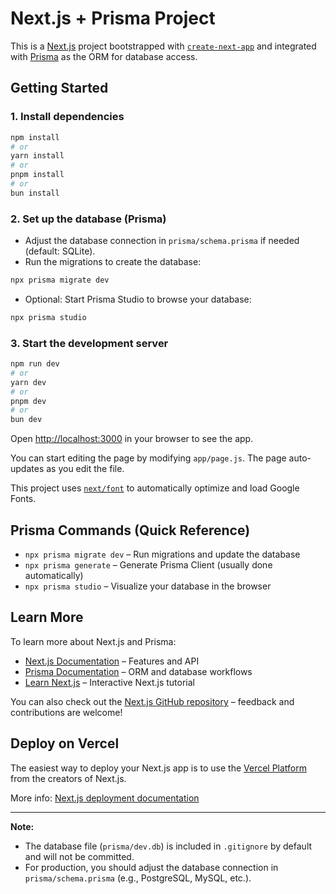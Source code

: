 # Next.js + Prisma Project

This is a [Next.js](https://nextjs.org/) project bootstrapped with [`create-next-app`](https://github.com/vercel/next.js/tree/canary/packages/create-next-app) and integrated with [Prisma](https://www.prisma.io/) as the ORM for database access.

## Getting Started

### 1. Install dependencies

```bash
npm install
# or
yarn install
# or
pnpm install
# or
bun install
```

### 2. Set up the database (Prisma)

- Adjust the database connection in `prisma/schema.prisma` if needed (default: SQLite).
- Run the migrations to create the database:

```bash
npx prisma migrate dev
```

- Optional: Start Prisma Studio to browse your database:

```bash
npx prisma studio
```

### 3. Start the development server

```bash
npm run dev
# or
yarn dev
# or
pnpm dev
# or
bun dev
```

Open [http://localhost:3000](http://localhost:3000) in your browser to see the app.

You can start editing the page by modifying `app/page.js`. The page auto-updates as you edit the file.

This project uses [`next/font`](https://nextjs.org/docs/basic-features/font-optimization) to automatically optimize and load Google Fonts.

## Prisma Commands (Quick Reference)

- `npx prisma migrate dev` – Run migrations and update the database
- `npx prisma generate` – Generate Prisma Client (usually done automatically)
- `npx prisma studio` – Visualize your database in the browser

## Learn More

To learn more about Next.js and Prisma:

- [Next.js Documentation](https://nextjs.org/docs) – Features and API
- [Prisma Documentation](https://www.prisma.io/docs) – ORM and database workflows
- [Learn Next.js](https://nextjs.org/learn) – Interactive Next.js tutorial

You can also check out the [Next.js GitHub repository](https://github.com/vercel/next.js/) – feedback and contributions are welcome!

## Deploy on Vercel

The easiest way to deploy your Next.js app is to use the [Vercel Platform](https://vercel.com/new?utm_medium=default-template&filter=next.js&utm_source=create-next-app&utm_campaign=create-next-app-readme) from the creators of Next.js.

More info: [Next.js deployment documentation](https://nextjs.org/docs/deployment)

---

**Note:**

- The database file (`prisma/dev.db`) is included in `.gitignore` by default and will not be committed.
- For production, you should adjust the database connection in `prisma/schema.prisma` (e.g., PostgreSQL, MySQL, etc.).
